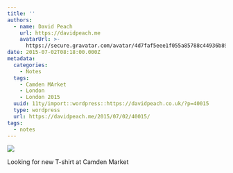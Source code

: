 ```yaml
---
title: ''
authors:
  - name: David Peach
    url: https://davidpeach.me
    avatarUrl: >-
      https://secure.gravatar.com/avatar/4d7faf5eee1f055a85788c44936b8995eaab6dfb004e7854ec747ccb272e91ee?s=96&d=mm&r=g
date: 2015-07-02T08:18:00.000Z
metadata:
  categories:
    - Notes
  tags:
    - Camden MArket
    - London
    - London 2015
  uuid: 11ty/import::wordpress::https://davidpeach.co.uk/?p=40015
  type: wordpress
  url: https://davidpeach.me/2015/07/02/40015/
tags:
  - notes
---
```

[![](https://davidpeach.me/wp-content/uploads/2021/03/Looking-for-new-T-shirt-at-Camden-Market-scaled.jpeg)](https://davidpeach.me/wp-content/uploads/2021/03/Looking-for-new-T-shirt-at-Camden-Market-scaled.jpeg)

Looking for new T-shirt at Camden Market